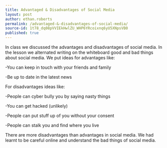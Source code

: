 ```yaml
---
title: Advantaged & Disadvantages of Social Media
layout: post
author: ethan.roberts
permalink: /advantaged-&-disadvantages-of-social-media/
source-id: 1t78_dq08pVVIEkHwlZU_WHP6YRcoixnq6yU5XNpsVB0
published: true
---
```

In class we discussed the advantages and disadvantages of social media. In the lesson we alternated writing on the whiteboard good and bad things about social media. We put ideas for advantages like:

-You can keep in touch with your friends and family

-Be up to date in the latest news

For disadvantages ideas like:

-People can cyber bully you by saying nasty things

-You can get hacked (unlikely)

-People can put stuff up of you without your consent

-People can stalk you and find where you live 

There are more disadvantages than advantages in social media. We had learnt to be careful online and understand the bad things of social media.

